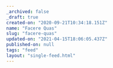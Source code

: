 ```yaml
---
_archived: false
_draft: true
created-on: "2020-09-21T10:34:18.151Z"
name: "Facere Quas"
slug: "facere-quas"
updated-on: "2021-04-15T18:06:05.437Z"
published-on: null
tags: "feed"
layout: "single-feed.html"
---
```



